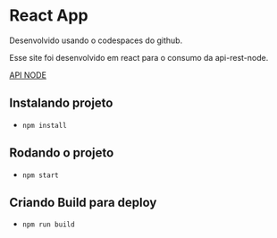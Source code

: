 # React App

Desenvolvido usando o codespaces do github.

Esse site foi desenvolvido em react para o consumo da api-rest-node.

[API NODE](https://github.com/jeangondorek/api-rest-nodejs)

## Instalando projeto
- ```npm install```

## Rodando o projeto

- ```npm start```

## Criando Build para deploy
- ```npm run build```
